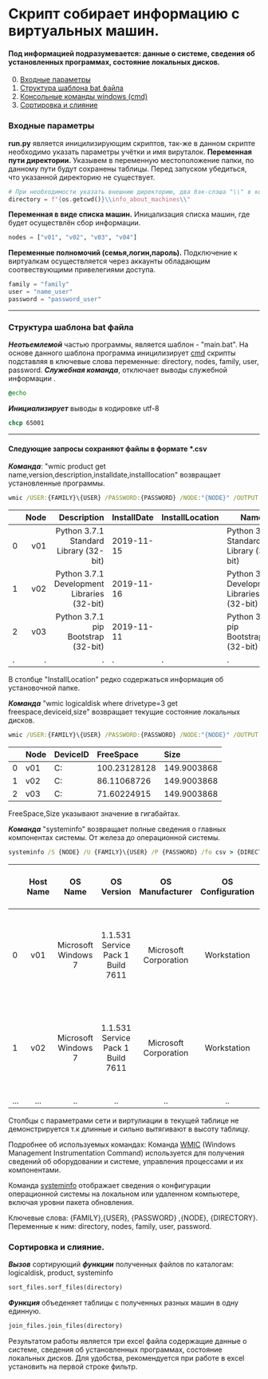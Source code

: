 # Скрипт собирает информацию с виртуальных машин.
####  Под информацией подразумевается: данные о системе, сведения об установленных программах, состояние локальных дисков.
0. [Входные параметры](#Входные-параметры)
1. [Структура шаблона bat файла](#Структура-шаблона-bat-файла)
2. [Консольные команды windows (cmd)](#Консольные-команды-windows-(cmd))
3. [Сортировка и слияние](#Сортировка-и-слияние)
### Входные параметры
**run.py** является иницилизирующим скриптов, так-же в данном скрипте необходимо указать параметры учётки и имя вируталок.
**Переменная пути директории.**
Указывем в переменную местоположение папки, по данному пути будут сохранены таблицы.
Перед запуском убедиться, что указанной директорию не существует.
```Python
# При необходимости указать внешнию директорию, два бэк-слэша "\\" в конце обязательны.
directory = f"{os.getcwd()}\\info_about_machines\\"
```
**Переменная в виде списка машин.**
Иницализация списка машин, где будет осуществлён сбор информации.
```Python
nodes = ["v01", "v02", "v03", "v04"]
```
**Переменные полномочий (семья,логин,пароль).**
Подключение к виртуалкам осуществляется через аккаунты обладающим соотвествующими привелегиями доступа.
```Python
family = "family"
user = "name_user"
password = "password_user"
```
___
### Структура шаблона bat файла
***Неотьемлемой*** частью программы, является шаблон - "main.bat".
На основе данного шаблона программа иницилизирует [cmd](https://ab57.ru/cmdlist.html) скрипты 
подставляя в ключевые слова переменные: directory, nodes, family, user, password.
***Служебная команда***, отключает выводы служебной информации .
```cmd
@echo 
```
***Инициализирует*** выводы в кодировке utf-8
```cmd
chcp 65001
```
___
#### Следующие запросы сохраняют файлы в формате *.csv
***Команда***: "wmic product get name,version,description,installdate,installlocation" 
возвращает установленные программы.

```cmd
wmic /USER:{FAMILY}\{USER} /PASSWORD:{PASSWORD} /NODE:"{NODE}" /OUTPUT:"{DIRECTORY}{NODE}_product.csv" product get name,version,description,installdate,installlocation /FORMAT:CSV
```

|   |Node     |Description	                                |InstallDate	 |InstallLocation  |Name	                                   |Version   |
|---|--------:|--------------------------------------------:|------------|-----------------|-------------------------------------------|----------|
|0	|v01 |Python 3.7.1 Standard Library (32-bit)       |2019-11-15  |		           |Python 3.7.1 Standard Library (32-bit)	   |3.7.2250.0|
|1	|v02 |Python 3.7.1 Development Libraries (32-bit)  |2019-11-16	 |	               |Python 3.7.1 Development Libraries (32-bit)|3.7.2250.0|
|2	|v03 |Python 3.7.1 pip Bootstrap (32-bit)	        |2019-11-11	 |	               |Python 3.7.1 pip Bootstrap (32-bit)        |3.7.2250.0| 
|.|.|.|.|.|.|.|  
  
 В столбце "InstallLocation" редко содержаться информация об установочной папке. 

***Команда*** "wmic logicaldisk where drivetype=3 get freespace,deviceid,size" возвращает текущие состояние локальных дисков.
```cmd
wmic /USER:{FAMILY}\{USER} /PASSWORD:{PASSWORD} /NODE:"{NODE}" /OUTPUT:"{DIRECTORY}{NODE}_logicaldisk.csv" logicaldisk where drivetype=3 get freespace,deviceid,size /FORMAT:CSV
```
|	|Node	|DeviceID	|FreeSpace|	Size|
|:---|:---|:---|:------|:---|
|0	|v01	|C:|	100.23128128|	149.9003868|
|1	|v02	|C:|	86.11068726|	149.9003868|
|2	|v03	|C:|	71.60224915|	149.9003868| 
  
  
 FreeSpace,Size указывают значение в гигабайтах.

***Команда*** "systeminfo" возвращает полные сведения о главных компонентах системы. От железа до операционной системы. 
```cmd
systeminfo /S {NODE} /U {FAMILY}\{USER} /P {PASSWORD} /fo csv > {DIRECTORY}{NODE}_systeminfo.csv
```
|     | Host Name |               OS Name              |             OS Version             |    OS Manufacturer    |  OS Configuration  |    OS Build Type    | Registered Owner | Registered   Organization |        Product ID       | Original Install   Date |   System Boot Time  | System   Manufacturer |   System Model  |  System Type |                                          Processor(s)                                         |                 BIOS Version                | Windows Directory |   System Directory  |       Boot Device       | System Locale |          Input Locale         |                   Time Zone                   | Total Physical   Memory | Available   Physical Memory | Virtual Memory:   Max Size | Virtual Memory:   Available | Virtual Memory:   In Use | Page File   Location(s) |   Domain   |  Logon Server  |
|-----|:---------:|:----------------------------------:|:----------------------------------:|:---------------------:|:------------------:|:-------------------:|:----------------:|:-------------------------:|:-----------------------:|:-----------------------:|:-------------------:|:---------------------:|:---------------:|:------------:|:---------------------------------------------------------------------------------------------:|:-------------------------------------------:|:-----------------:|:-------------------:|:-----------------------:|:-------------:|:-----------------------------:|:---------------------------------------------:|:-----------------------:|:---------------------------:|:--------------------------:|:---------------------------:|:------------------------:|:-----------------------:|:----------:|:----|
|  0  | v01  | Microsoft Windows 7  | 1.1.531 Service Pack 1 Build 7611 | Microsoft Corporation | Workstation | Multiprocessor Free | temp             |                           | 10343-111-512341-15333 | 10/18/2019, 10:58:58    | 1/28/2020, 12:43:21 | Microsoft Corporation | Virtual Machine | x64-based PC | 1 Processor(s) Installed.,[01]: AMD64 Family 6 Model 63 Stepping 2   GenuineIntel ~2297 Mhz | ASUS Inc. 090006 , 5/23/2012 | C:\Windows        | C:\Windows\system32 | \Device\HarddiskVolume1 | ru;Russian    | en-us;English (United States) | (UTC+03:00) Omsk            | 5,120 MB                | 2,643 MB                    | 10,237 MB                  | 7,264 MB                    | 2,973 MB                 | C:\pagefile.sys         | Name.local | \\server001 |
|  1  | v02  | Microsoft Windows 7  | 1.1.531 Service Pack 1 Build 7611 | Microsoft Corporation | Workstation | Multiprocessor Free | temp2            |                           | 10332-112-521341-15243 | 10/18/2019, 11:32:01    | 1/28/2020, 18:58:02  | Microsoft Corporation | Virtual Machine | x64-based PC | 1 Processor(s) Installed.,[01]: AMD64 Family 6 Model 63 Stepping 2   GenuineIntel ~2297 Mhz | ASUS Inc. 090006 , 5/23/2012 | C:\Windows        | C:\Windows\system32 | \Device\HarddiskVolume1 | ru;Russian    | en-us;English (United States) | (UTC+03:00) Volgograd | 4,096 MB                | 2,671 MB                    | 8,189 MB                   | 5,191 MB                    | 2,998 MB                 | C:\pagefile.sys         | Name.local | \\server001 |
|...|...|..|..|..|..|..|..|..|..|..|..|..|..|..|..|..|..|..|..|..|..|..|..|..|..|..|..|..|..|..|..|..|

 Столбцы с параметрами сети и виртулиации в текущей таблице не демонстрируется т.к 
длинные и сильно вытягивают в высоту таблицу. 

Подробнее об используемых командах:
Команда [WMIC](https://ab57.ru/cmdlist/wmic.html) (Windows Management Instrumentation Command) 
используется для получения сведений об оборудовании и системе, управления процессами и их компонентами.

Команда [systeminfo](https://ab57.ru/cmdlist/systeminfo.html) отображает сведения о конфигурации операционной системы на локальном или удаленном компьютере, включая уровни пакета обновления.

Ключевые слова: {FAMILY},{USER}, {PASSWORD} ,{NODE}, {DIRECTORY}. 
Переменные к ним: directory, nodes, family, user, password. 
### Сортировка и слияние.
***Вызов*** сортирующий ***функции*** полученных файлов по каталогам: logicaldisk, product, systeminfo
```Python
sort_files.sorf_files(directory)
```
***Функция*** объеденяет таблицы с полученных разных машин в одну единную.
```Python
join_files.join_files(directory)
```
Результатом работы является три excel файла содержащие данные о системе, сведения об установленных программах, 
состояние локальных дисков. Для удобства, рекомендуется при работе в excel установить на первой строке фильтр.
